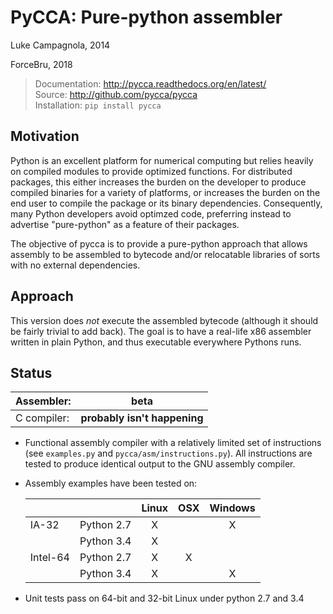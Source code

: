 PyCCA: Pure-python assembler
===========================================

Luke Campagnola, 2014

ForceBru, 2018


> Documentation: http://pycca.readthedocs.org/en/latest/<br>
> Source: http://github.com/pycca/pycca<br>
> Installation: `pip install pycca`


Motivation
----------

Python is an excellent platform for numerical computing but relies
heavily on compiled modules to provide optimized functions. For 
distributed packages, this either increases the burden on the developer
to produce compiled binaries for a variety of platforms, or increases
the burden on the end user to compile the package or its binary 
dependencies. Consequently, many Python developers avoid optimzed
code, preferring instead to advertise "pure-python" as a feature
of their packages.

The objective of pycca is to provide a pure-python approach that
allows assembly to be assembled to bytecode and/or relocatable libraries of sorts
with no external dependencies. 


Approach
--------

This version does _not_ execute the assembled bytecode (although it should be
fairly trivial to add back). The goal is to have a real-life x86 assembler written
in plain Python, and thus executable everywhere Pythons runs.


Status
------

|  **Assembler:**   | **beta**                        |
|-------------------|---------------------------------|
|  C compiler:      |   **probably isn't happening**  |


* Functional assembly compiler with a relatively limited set of instructions
  (see `examples.py` and `pycca/asm/instructions.py`). All instructions
  are tested to produce identical output to the GNU assembly compiler.
* Assembly examples have been tested on:

  |           |            |  Linux  |   OSX   | Windows |
  |:----------|:-----------|:-------:|:-------:|:-------:|
  |  IA-32    | Python 2.7 |    X    |         |    X    |
  |           | Python 3.4 |    X    |         |         |
  | Intel-64  | Python 2.7 |    X    |    X    |         |
  |           | Python 3.4 |    X    |         |    X    |

* Unit tests pass on 64-bit and 32-bit Linux under python 2.7 and 3.4

